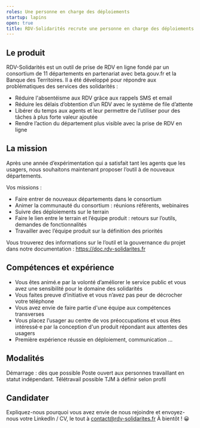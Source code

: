 ```yaml
---
roles: Une personne en charge des déploiements
startup: lapins
open: true
title: RDV-Solidarités recrute une personne en charge des déploiements
---
```

## Le produit
RDV-Solidarités est un outil de prise de RDV en ligne fondé par un consortium de 11 départements en partenariat avec beta.gouv.fr et la Banque des Territoires. Il a été développé pour répondre aux problématiques des services des solidarités :
- Réduire l'absentéisme aux RDV grâce aux rappels SMS et email
- Réduire les délais d’obtention d’un RDV avec le système de file d’attente
- Libérer du temps aux agents et leur permettre de l’utiliser pour des tâches à plus forte valeur ajoutée
- Rendre l’action du département plus visible avec la prise de RDV en ligne

## La mission
Après une année d’expérimentation qui a satisfait tant les agents que les usagers, nous souhaitons maintenant proposer l’outil à de nouveaux départements.

Vos missions :
- Faire entrer de nouveaux départements dans le consortium
- Animer la communauté du consortium : réunions référents, webinaires
- Suivre des déploiements sur le terrain
- Faire le lien entre le terrain et l’équipe produit : retours sur l’outils, demandes de fonctionnalités
- Travailler avec l’équipe produit sur la définition des priorités

Vous trouverez des informations sur le l’outil et la gouvernance du projet dans notre documentation : https://doc.rdv-solidarites.fr

## Compétences et expérience
- Vous êtes animé.e par la volonté d’améliorer le service public et vous avez une sensibilité pour le domaine des solidarités
- Vous faites preuve d’initiative et vous n’avez pas peur de décrocher votre téléphone
- Vous avez envie de faire partie d'une équipe aux compétences transverses
- Vous placez l’usager au centre de vos préoccupations et vous êtes intéressé·e par la conception d'un produit répondant aux attentes des usagers
- Première expérience réussie en déploiement, communication …

## Modalités
Démarrage : dès que possible
Poste ouvert aux personnes travaillant en statut indépendant.
Télétravail possible
TJM à définir selon profil

## Candidater
Expliquez-nous pourquoi vous avez envie de nous rejoindre et envoyez-nous votre LinkedIn / CV, le tout à contact@rdv-solidarites.fr
À bientôt ! 😀
